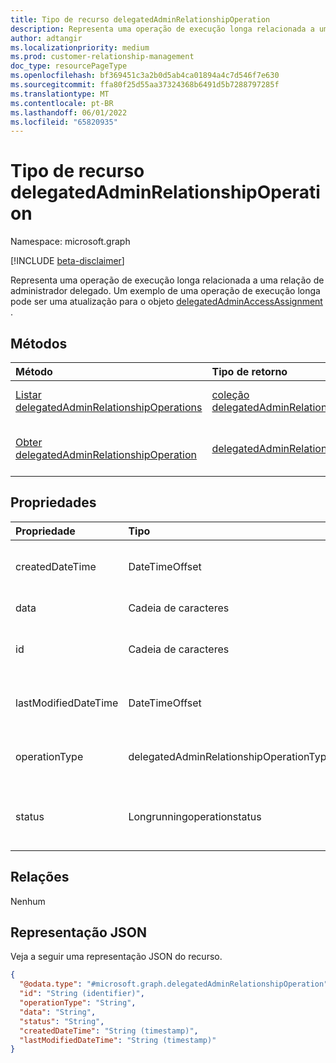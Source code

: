 ```yaml
---
title: Tipo de recurso delegatedAdminRelationshipOperation
description: Representa uma operação de execução longa relacionada a uma relação de administrador delegado.
author: adtangir
ms.localizationpriority: medium
ms.prod: customer-relationship-management
doc_type: resourcePageType
ms.openlocfilehash: bf369451c3a2b0d5ab4ca01894a4c7d546f7e630
ms.sourcegitcommit: ffa80f25d55aa37324368b6491d5b7288797285f
ms.translationtype: MT
ms.contentlocale: pt-BR
ms.lasthandoff: 06/01/2022
ms.locfileid: "65820935"
---
```

# <a name="delegatedadminrelationshipoperation-resource-type"></a>Tipo de recurso delegatedAdminRelationshipOperation

Namespace: microsoft.graph

[!INCLUDE [beta-disclaimer](../../includes/beta-disclaimer.md)]

Representa uma operação de execução longa relacionada a uma relação de administrador delegado. Um exemplo de uma operação de execução longa pode ser uma atualização para o objeto [delegatedAdminAccessAssignment](delegatedAdminAccessAssignment.md) .

## <a name="methods"></a>Métodos
|Método|Tipo de retorno|Descrição|
|:---|:---|:---|
|[Listar delegatedAdminRelationshipOperations](../api/delegatedadminrelationship-list-operations.md)|[coleção delegatedAdminRelationshipOperation](delegatedadminrelationshipoperation.md)|Obtenha uma lista dos **objetos delegatedAdminRelationshipOperation** e suas propriedades.|
|[Obter delegatedAdminRelationshipOperation](../api/delegatedadminrelationshipoperation-get.md)|[delegatedAdminRelationshipOperation](delegatedadminrelationshipoperation.md)|Leia as propriedades e as relações de um **objeto delegatedAdminRelationshipOperation** .|

## <a name="properties"></a>Propriedades
|Propriedade|Tipo|Descrição|
|:---|:---|:---|
|createdDateTime|DateTimeOffset|A hora no formato ISO 8601 e no horário UTC em que a operação de execução longa foi criada. Somente leitura.|
|data|Cadeia de caracteres|Os dados (conteúdo) da operação. Somente leitura.|
|id|Cadeia de caracteres|O identificador exclusivo da operação de execução longa do administrador delegado. Somente leitura. Herdado da [entidade](../resources/entity.md).|
|lastModifiedDateTime|DateTimeOffset|A hora no formato ISO 8601 e no horário UTC em que a operação de execução longa foi modificada pela última vez. Somente leitura.|
|operationType|delegatedAdminRelationshipOperationType|O tipo de operação de execução longa. Os valores possíveis são: `delegatedAdminAccessAssignmentUpdate`, `unknownFutureValue`. Somente leitura.|
|status|Longrunningoperationstatus|O status da operação. Somente leitura. Os valores possíveis são: `notStarted`, `running`, `succeeded`, `failed`, `unknownFutureValue`. Somente leitura. Oferece suporte para `$orderBy`.|

## <a name="relationships"></a>Relações
Nenhum

## <a name="json-representation"></a>Representação JSON
Veja a seguir uma representação JSON do recurso.
<!-- {
  "blockType": "resource",
  "keyProperty": "id",
  "@odata.type": "microsoft.graph.delegatedAdminRelationshipOperation",
  "baseType": "microsoft.graph.entity",
  "openType": false
}
-->
``` json
{
  "@odata.type": "#microsoft.graph.delegatedAdminRelationshipOperation",
  "id": "String (identifier)",
  "operationType": "String",
  "data": "String",
  "status": "String",
  "createdDateTime": "String (timestamp)",
  "lastModifiedDateTime": "String (timestamp)"
}
```
